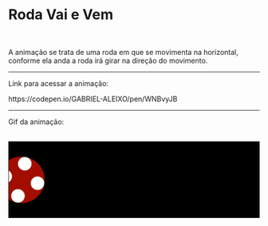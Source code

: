 # Roda Vai e Vem
<br>
<p>A animação se trata de uma roda em que se movimenta na horizontal, conforme ela anda a roda irá girar na direção do movimento.</p>
<hr>
<p>Link para acessar a animação:</p>
https://codepen.io/GABRIEL-ALEIXO/pen/WNBvyJB
<hr>
<p>Gif da animação:</p>
<br>
<img src="./Bola.gif" alt="Bola">